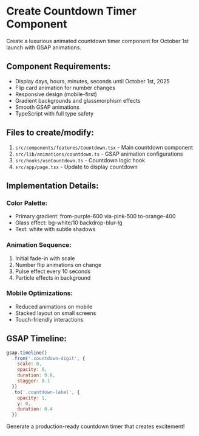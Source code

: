 # Create Countdown Timer Component

Create a luxurious animated countdown timer component for October 1st launch with GSAP animations.

## Component Requirements:
- Display days, hours, minutes, seconds until October 1st, 2025
- Flip card animation for number changes
- Responsive design (mobile-first)
- Gradient backgrounds and glassmorphism effects
- Smooth GSAP animations
- TypeScript with full type safety

## Files to create/modify:
1. `src/components/features/Countdown.tsx` - Main countdown component
2. `src/lib/animations/countdown.ts` - GSAP animation configurations
3. `src/hooks/useCountdown.ts` - Countdown logic hook
4. `src/app/page.tsx` - Update to display countdown

## Implementation Details:

### Color Palette:
- Primary gradient: from-purple-600 via-pink-500 to-orange-400
- Glass effect: bg-white/10 backdrop-blur-lg
- Text: white with subtle shadows

### Animation Sequence:
1. Initial fade-in with scale
2. Number flip animations on change
3. Pulse effect every 10 seconds
4. Particle effects in background

### Mobile Optimizations:
- Reduced animations on mobile
- Stacked layout on small screens
- Touch-friendly interactions

## GSAP Timeline:
```javascript
gsap.timeline()
  .from('.countdown-digit', { 
    scale: 0, 
    opacity: 0, 
    duration: 0.6, 
    stagger: 0.1 
  })
  .to('.countdown-label', { 
    opacity: 1, 
    y: 0, 
    duration: 0.4 
  })
```

Generate a production-ready countdown timer that creates excitement!